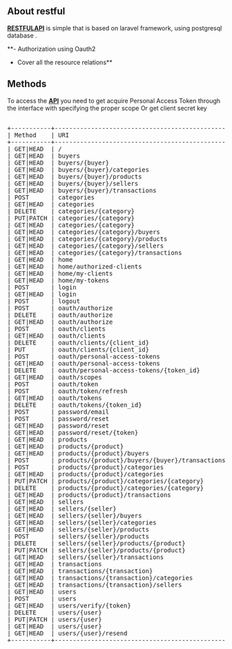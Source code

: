 

## About restful
<a href="http://resttfullapi.herokuapp.com/" target="_blank">**RESTFULAPI**</a> 
is simple  that is based on laravel framework, using postgresql database .

**- Authorization using Oauth2
- Cover all the resource relations**


## Methods
To access the <a href="http://resttfullapi.herokuapp.com/" target="_blank">**API**</a>  you need to get acquire 
Personal Access Token through the  interface with specifying the proper
scope Or get client secret key


<pre> 
+-----------+------------------------------------------------+------------------
| Method    | URI                                            | Scope       
+-----------+------------------------------------------------+------------------
| GET|HEAD  | /                                              |
| GET|HEAD  | buyers                                         |
| GET|HEAD  | buyers/{buyer}                                 |
| GET|HEAD  | buyers/{buyer}/categories                      |
| GET|HEAD  | buyers/{buyer}/products                        |
| GET|HEAD  | buyers/{buyer}/sellers                         |
| GET|HEAD  | buyers/{buyer}/transactions                    |
| POST      | categories                                     |
| GET|HEAD  | categories                                     |
| DELETE    | categories/{category}                          |
| PUT|PATCH | categories/{category}                          |
| GET|HEAD  | categories/{category}                          |
| GET|HEAD  | categories/{category}/buyers                   |
| GET|HEAD  | categories/{category}/products                 |
| GET|HEAD  | categories/{category}/sellers                  |
| GET|HEAD  | categories/{category}/transactions             |
| GET|HEAD  | home                                           |
| GET|HEAD  | home/authorized-clients                        |
| GET|HEAD  | home/my-clients                                |
| GET|HEAD  | home/my-tokens                                 |
| POST      | login                                          |
| GET|HEAD  | login                                          |
| POST      | logout                                         |
| POST      | oauth/authorize                                |
| DELETE    | oauth/authorize                                |
| GET|HEAD  | oauth/authorize                                |
| POST      | oauth/clients                                  |
| GET|HEAD  | oauth/clients                                  |
| DELETE    | oauth/clients/{client_id}                      |
| PUT       | oauth/clients/{client_id}                      |
| POST      | oauth/personal-access-tokens                   |
| GET|HEAD  | oauth/personal-access-tokens                   |
| DELETE    | oauth/personal-access-tokens/{token_id}        |
| GET|HEAD  | oauth/scopes                                   |
| POST      | oauth/token                                    |
| POST      | oauth/token/refresh                            |
| GET|HEAD  | oauth/tokens                                   |
| DELETE    | oauth/tokens/{token_id}                        |
| POST      | password/email                                 |
| POST      | password/reset                                 |
| GET|HEAD  | password/reset                                 |
| GET|HEAD  | password/reset/{token}                         |
| GET|HEAD  | products                                       |
| GET|HEAD  | products/{product}                             |
| GET|HEAD  | products/{product}/buyers                      |
| POST      | products/{product}/buyers/{buyer}/transactions | purchase_product 
| POST      | products/{product}/categories                  | manage_products  
| GET|HEAD  | products/{product}/categories                  |
| PUT|PATCH | products/{product}/categories/{category}       | manage_products  
| DELETE    | products/{product}/categories/{category}       | manage_products
| GET|HEAD  | products/{product}/transactions                |
| GET|HEAD  | sellers                                        |
| GET|HEAD  | sellers/{seller}                               |
| GET|HEAD  | sellers/{seller}/buyers                        |
| GET|HEAD  | sellers/{seller}/categories                    |
| GET|HEAD  | sellers/{seller}/products                      | manage_products
| POST      | sellers/{seller}/products                      | manage_products
| DELETE    | sellers/{seller}/products/{product}            | manage_products
| PUT|PATCH | sellers/{seller}/products/{product}            | manage_products
| GET|HEAD  | sellers/{seller}/transactions                  |
| GET|HEAD  | transactions                                   |
| GET|HEAD  | transactions/{transaction}                     |
| GET|HEAD  | transactions/{transaction}/categories          |
| GET|HEAD  | transactions/{transaction}/sellers             |
| GET|HEAD  | users                                          |
| POST      | users                                          |
| GET|HEAD  | users/verify/{token}                           |
| DELETE    | users/{user}                                   |
| PUT|PATCH | users/{user}                                   | manage_accounts
| GET|HEAD  | users/{user}                                   | manage_accounts
| GET|HEAD  | users/{user}/resend                            |
+-----------+------------------------------------------------+-----------------
